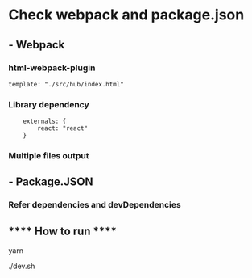 # Check webpack and package.json

## - Webpack

### html-webpack-plugin

```JS
template: "./src/hub/index.html"
```

### Library dependency

```JS
    externals: {
        react: "react"
    }
```

### Multiple files output

## - Package.JSON

### Refer dependencies and devDependencies

## ****\*\*\*\***** How to run ****\*\*\*\*****

yarn

./dev.sh
